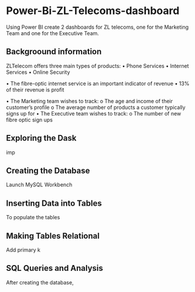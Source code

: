 # Power-Bi-ZL-Telecoms-dashboard
Using Power BI create 2 dashboards for ZL telecoms, one for the Marketing Team and one for the Executive Team. 


## Backgroound information 
ZLTelecom offers three main types of products: 
•	Phone Services 
•	Internet Services
•	Online Security 

•	The fibre-optic internet service is an important indicator of revenue
•	13% of their revenue is profit

•	The Marketing team wishes to track:
o	The age and income of their customer’s profile
o	The average number of products a customer typically signs up for
•	The Executive team wishes to track:
o	The number of new fibre optic sign ups


## Exploring the Dask 

imp


## Creating the Database

Launch MySQL Workbench


## Inserting Data into Tables

To populate the tables

## Making Tables Relational

Add primary k

## SQL Queries and Analysis
After creating the database, 


